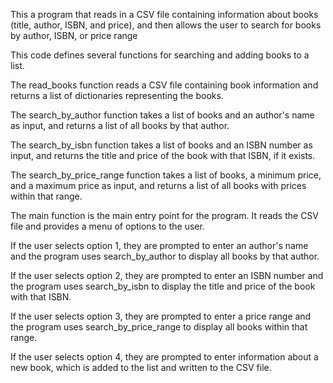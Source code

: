 This a program that reads in a CSV file containing information about books (title, author, ISBN, and price), and then allows the user to search for books by author, ISBN, or price range

This code defines several functions for searching and adding books to a list.

The read_books function reads a CSV file containing book information and returns a list of dictionaries representing the books.

The search_by_author function takes a list of books and an author's name as input, and returns a list of all books by that author.

The search_by_isbn function takes a list of books and an ISBN number as input, and returns the title and price of the book with that ISBN, if it exists.

The search_by_price_range function takes a list of books, a minimum price, and a maximum price as input, and returns a list of all books with prices within that range.

The main function is the main entry point for the program. It reads the CSV file and provides a menu of options to the user.

If the user selects option 1, they are prompted to enter an author's name and the program uses search_by_author to display all books by that author.

If the user selects option 2, they are prompted to enter an ISBN number and the program uses search_by_isbn to display the title and price of the book with that ISBN.

If the user selects option 3, they are prompted to enter a price range and the program uses search_by_price_range to display all books within that range.

If the user selects option 4, they are prompted to enter information about a new book, which is added to the list and written to the CSV file.

